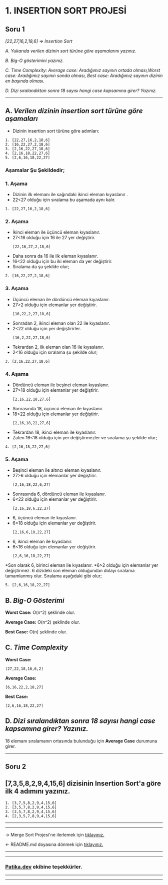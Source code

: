﻿# **1. INSERTION SORT PROJESİ**

## **Soru 1**

*[22,27,16,2,18,6] => Insertion Sort*

*A.* *Yukarıda verilen dizinin sort türüne göre aşamalarını yazınız.*

*B.* *Big-O gösterimini yazınız.*

*C.* *Time Complexity: Average case: Aradığımız sayının ortada olması,Worst case: Aradığımız sayının sonda olması, Best case: Aradığımız sayının dizinin en başında olması.*

*D.* *Dizi sıralandıktan sonra 18 sayısı hangi case kapsamına girer? Yazınız.*

---
##  **A.** ***Verilen dizinin insertion sort türüne göre aşamaları***

* Dizinin insertion sort türüne göre adımları:
```
1. [22,27,16,2,18,6]
2. [16,22,27,2,18,6]
3. [2,16,22,27,18,6]
4. [2,16,18,22,27,6]
5. [2,6,16,18,22,27]
```
### **Aşamalar Şu Şekildedir;**

### **1. Aşama**
* Dizinin ilk elemanı ile sağındaki ikinci eleman kıyaslanır .
*  22<27 olduğu için sıralama bu aşamada aynı kalır.
```
1. [22,27,16,2,18,6]
```
### **2. Aşama**
* İkinci eleman ile üçüncü eleman kıyaslanır. 
* 27<16 olduğu için 16 ile 27 yer değiştirir.
    ```
    [22,16,27,2,18,6]
    ```
* Daha sonra da 16 ile ilk eleman kıyaslanır.
* 16<22 olduğu için bu iki eleman da yer değiştirir. 
* Sıralama da şu şekilde olur;
```
2. [16,22,27,2,18,6]
```
### **3. Aşama**
* Üçüncü eleman ile dördüncü eleman kıyaslanır. 
* 27>2 olduğu için elemanlar yer değiştirir.
    ```
    [16,22,2,27,18,6]
    ```
* Sonradan 2, ikinci eleman olan 22 ile kıyaslanır. 
* 2<22 olduğu için yer değiştirirler.
    ```
    [16,2,22,27,18,6]
    ```
* Tekrardan 2, ilk eleman olan 16 ile kıyaslanır.
*  2<16 olduğu için sıralama şu şekilde olur;
```
3. [2,16,22,27,18,6]
```
### **4. Aşama**
- Dördüncü eleman ile beşinci eleman kıyaslanır.
-  27>18 olduğu için elemanlar yer değiştirir.
    ```
    [2,16,22,18,27,6]
    ```
* Sonrasında 18, üçüncü eleman ile kıyaslanır. 
* 18<22 olduğu için elemanlar yer değiştirir.
    ```
    [2,16,18,22,27,6]
    ```
* Tekrardan 18, ikinci eleman ile kıyaslanır. 
* Zaten 16<18 olduğu için yer değiştirmezler ve sıralama şu şekilde olur;
```
4. [2,16,18,22,27,6]
```

### **5. Aşama**
* Beşinci eleman ile altıncı eleman kıyaslanır. 
* 27>6 olduğu için elemanlar yer değiştirir.
    ```
    [2,16,18,22,6,27]
    ```
* Sonrasında 6, dördüncü eleman ile kıyaslanır. 
* 6<22 olduğu için elemanlar yer değiştirir.
    ```
    [2,16,18,6,22,27]
    ```
*  6, üçüncü eleman ile kıyaslanır. 
* 6<18 olduğu için elemanlar yer değiştirir.
    ```
    [2,16,6,18,22,27]
    ```
* 6, ikinci eleman ile kıyaslanır.
*  6<16 olduğu için elemanlar yer değiştirir.
    ```
    [2,6,16,18,22,27]
    ```
  *Son olarak 6, birinci eleman ile kıyaslanır.
  *6>2 olduğu için elemanlar yer değiştirmez. 6 dizideki son eleman olduğundan dolayı sıralama tamamlanmış olur.
    Sıralama aşağıdaki gibi olur;
   ```
  5. [2,6,16,18,22,27]
```

## **B.** ***Big-O Gösterimi***

**Worst Case:** O(n^2)  şeklinde olur.

**Average Case:** O(n^2)  şeklinde olur.

**Best Case:** O(n)  şeklinde olur.


## **C.** ***Time Complexity***
**Worst Case:** 
```
[27,22,18,16,6,2]
```
**Average Case:**
```
[6,16,22,2,18,27]
```
**Best Case:**
```
[2,6,16,18,22,27]
```

## **D.** ***Dizi sıralandıktan sonra 18 sayısı hangi case kapsamına girer? Yazınız.***
18 elemanı sıralamanın ortasında bulunduğu için **Average Case** durumuna girer.


---

## Soru 2
## **[7,3,5,8,2,9,4,15,6] dizisinin Insertion Sort'a göre ilk 4 adımını yazınız.**
```
1. [3,7,5,8,2,9,4,15,6]
2. [3,5,7,8,2,9,4,15,6]
3. [3,5,7,8,2,9,4,15,6]
4. [2,3,5,7,8,9,4,15,6]
```
---
---
-> Merge Sort Projesi'ne ilerlemek için [ tıklayınız.](https://github.com/iremDURGUN/Veri_Yapilari_Ve_Algoritmalar/blob/main/MergeSortProjesi.md)

<- README.md doyasına dönmek için [tıklayınız.](https://github.com/iremDURGUN/Veri_Yapilari_Ve_Algoritmalar/blob/main/README.md)

---
---
### **[Patika.dev](https://app.patika.dev/) ekibine teşekkürler.**
---
---

